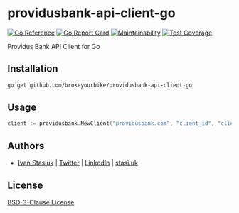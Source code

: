 # providusbank-api-client-go

[![Go Reference](https://pkg.go.dev/badge/github.com/brokeyourbike/paystack-api-client-go.svg)](https://pkg.go.dev/github.com/brokeyourbike/paystack-api-client-go)
[![Go Report Card](https://goreportcard.com/badge/github.com/brokeyourbike/paystack-api-client-go)](https://goreportcard.com/report/github.com/brokeyourbike/paystack-api-client-go)
[![Maintainability](https://api.codeclimate.com/v1/badges/7764dfd1735596f6e9c1/maintainability)](https://codeclimate.com/github/brokeyourbike/providusbank-api-client-go/maintainability)
[![Test Coverage](https://api.codeclimate.com/v1/badges/7764dfd1735596f6e9c1/test_coverage)](https://codeclimate.com/github/brokeyourbike/providusbank-api-client-go/test_coverage)

Providus Bank API Client for Go

## Installation

```bash
go get github.com/brokeyourbike/providusbank-api-client-go
```

## Usage

```go
client := providusbank.NewClient("providusbank.com", "client_id", "client_secret")
```

## Authors
- [Ivan Stasiuk](https://github.com/brokeyourbike) | [Twitter](https://twitter.com/brokeyourbike) | [LinkedIn](https://www.linkedin.com/in/brokeyourbike) | [stasi.uk](https://stasi.uk)

## License
[BSD-3-Clause License](https://github.com/brokeyourbike/providusbank-api-client-go/blob/main/LICENSE)
